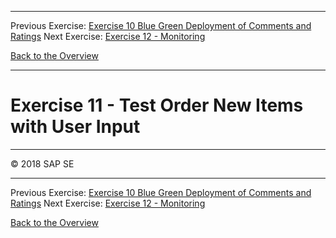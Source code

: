 - - - -
Previous Exercise: [Exercise 10 Blue Green Deployment of Comments and Ratings](../Exercise-10-Blue-Green-Deployment-of-Comments-and-Ratings) Next Exercise: [Exercise 12 - Monitoring](../Exercise-12-Monitoring)

[Back to the Overview](../README.md)
- - - -

# Exercise 11 - Test Order New Items with User Input

- - - -
© 2018 SAP SE
- - - -

Previous Exercise: [Exercise 10 Blue Green Deployment of Comments and Ratings](../Exercise-10-Blue-Green-Deployment-of-Comments-and-Ratings) Next Exercise: [Exercise 12 - Monitoring](../Exercise-12-Monitoring)

[Back to the Overview](../README.md)

